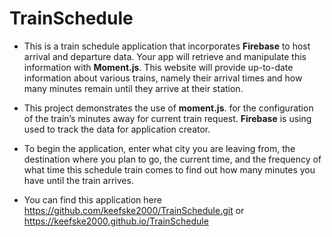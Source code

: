 # TrainSchedule


* This is a train schedule application that incorporates **Firebase** to host arrival and departure data. Your app will retrieve and manipulate this information with **Moment.js**. This website will provide up-to-date information about various trains, namely their arrival times and how many minutes remain until they arrive at their station.

* This project demonstrates the use of **moment.js**. for the configuration of the train’s minutes away for current train request. **Firebase** is using used to track the data for application creator.

* To begin the application, enter what city you are leaving from, the destination where you plan to go, the current time, and the frequency of what time this schedule train comes to find out how many minutes you have until the train arrives.

* You can find this application here https://github.com/keefske2000/TrainSchedule.git or https://keefske2000.github.io/TrainSchedule




